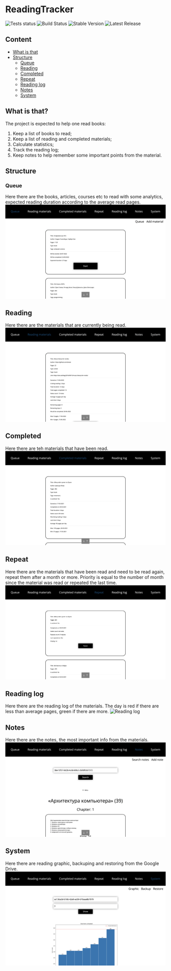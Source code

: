 # ReadingTracker
![Tests status](https://github.com/kunansy/ReadingTracker/actions/workflows/python-app.yml/badge.svg)
![Build Status](https://github.com/kunansy/ReadingTracker/actions/workflows/buildx-docker-image.yml/badge.svg)
![Stable Version](https://img.shields.io/github/v/tag/kunansy/ReadingTracker)
![Latest Release](https://img.shields.io/github/v/release/kunansy/ReadingTracker?color=%233D9970)

## Content
- [What is that](#what-is-that)
- [Structure](#structure)
  - [Queue](#queue)
  - [Reading](#reading)
  - [Completed](#completed)
  - [Repeat](#repeat)
  - [Reading log](#reading-log)
  - [Notes](#notes)
  - [System](#system)

## What is that?
The project is expected to help one read books:
1. Keep a list of books to read;
2. Keep a list of reading and completed materials;
3. Calculate statistics;
4. Track the reading log;
4. Keep notes to help remember some important points from the material.

## Structure
### Queue
Here there are the books, articles, courses etc to read with some analytics, 
expected reading duration according to the average read pages.
![Queue](docs/queue.png)

## Reading
Here there are the materials that are currently being read.
![Reading](docs/reading.png)

## Completed
Here there are teh materials that have been read.
![Completed](docs/completed.png)

## Repeat
Here there are the materials that have been read and need to be read again, repeat them after a month or more.
Priority is equal to the number of month since the material was read or repeated the last time.
![Repeat](docs/repeat.png)

## Reading log
Here there are the reading log of the materials. The day is red if 
there are less than average pages, green if there are more.
![Reading log](docs/reading-log.png)

## Notes
Here there are the notes, the most important info from the materials.
![Notes](docs/notes.png)

## System
Here there are reading graphic, backuping and restoring from the Google Drive.
![System](docs/system.png)
